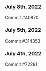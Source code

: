 ### July 8th, 2022

Commit #40870

### July 5th, 2022

Commit #314353


### July 4th, 2022

Commit #72281
